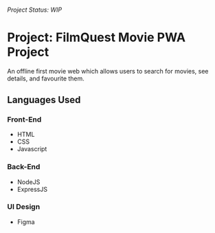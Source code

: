 ###### Project Status: WIP

# Project: FilmQuest Movie PWA Project

An offline first movie web which allows users to search for movies, see details, and favourite them.

## Languages Used

### Front-End

-   HTML
-   CSS
-   Javascript

### Back-End

-   NodeJS
-   ExpressJS

### UI Design

-   Figma
